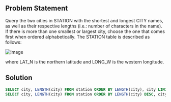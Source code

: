 ## Problem Statement
Query the two cities in STATION with the shortest and longest CITY names, as well as their respective lengths (i.e.: number of characters in the name). If there is more than one smallest or largest city, choose the one that comes first when ordered alphabetically.
The STATION table is described as follows:

![image](https://user-images.githubusercontent.com/104938319/178064458-b35915eb-7030-4b16-98c5-15e34128ef36.png)

where LAT_N is the northern latitude and LONG_W is the western longitude.

## Solution
```sql
SELECT city, LENGTH(city) FROM station ORDER BY LENGTH(city), city LIMIT 1;
SELECT city, LENGTH(city) FROM station ORDER BY LENGTH(city) DESC, city LIMIT 1;
```

